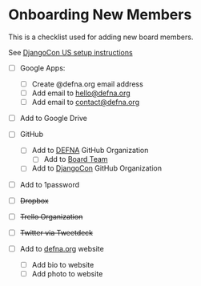 # Onboarding New Members

This is a checklist used for adding new board members.

See [DjangoCon US setup instructions](https://github.com/djangocon/djangocon-us-docs/blob/master/howtos/new-team-member.md)

- [ ] Google Apps:
    - [ ] Create @defna.org email address
    - [ ] Add email to hello@defna.org
    - [ ] Add email to contact@defna.org
- [ ] Add to Google Drive
- [ ] GitHub
  - [ ] Add to [DEFNA](https://github.com/DEFNA) GitHub Organization 
    - [ ] Add to [Board Team](https://github.com/orgs/DEFNA/teams/board)
  - [ ] Add to [DjangoCon](https://github.com/djangocon) GitHub Organization 
- [ ] Add to 1password

- [ ] ~~Dropbox~~
- [ ] ~~Trello Organization~~
- [ ] ~~Twitter via Tweetdeck~~
- [ ] Add to [defna.org](https://github.com/DEFNA/defna.org) website 
    - [ ] Add bio to website
    - [ ] Add photo to website
